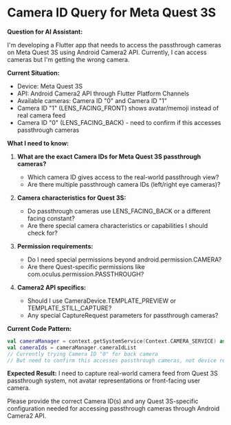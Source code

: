 # Camera ID Query for Meta Quest 3S

**Question for AI Assistant:**

I'm developing a Flutter app that needs to access the passthrough cameras on Meta Quest 3S using Android Camera2 API. Currently, I can access cameras but I'm getting the wrong camera.

**Current Situation:**
- Device: Meta Quest 3S
- API: Android Camera2 API through Flutter Platform Channels
- Available cameras: Camera ID "0" and Camera ID "1"
- Camera ID "1" (LENS_FACING_FRONT) shows avatar/memoji instead of real camera feed
- Camera ID "0" (LENS_FACING_BACK) - need to confirm if this accesses passthrough cameras

**What I need to know:**

1. **What are the exact Camera IDs for Meta Quest 3S passthrough cameras?**
   - Which camera ID gives access to the real-world passthrough view?
   - Are there multiple passthrough camera IDs (left/right eye cameras)?

2. **Camera characteristics for Quest 3S:**
   - Do passthrough cameras use LENS_FACING_BACK or a different facing constant?
   - Are there special camera characteristics or capabilities I should check for?

3. **Permission requirements:**
   - Do I need special permissions beyond android.permission.CAMERA?
   - Are there Quest-specific permissions like com.oculus.permission.PASSTHROUGH?

4. **Camera2 API specifics:**
   - Should I use CameraDevice.TEMPLATE_PREVIEW or TEMPLATE_STILL_CAPTURE?
   - Any special CaptureRequest parameters for passthrough cameras?

**Current Code Pattern:**
```kotlin
val cameraManager = context.getSystemService(Context.CAMERA_SERVICE) as CameraManager
val cameraIds = cameraManager.cameraIdList
// Currently trying Camera ID "0" for back camera
// But need to confirm this accesses passthrough cameras, not device rear camera
```

**Expected Result:**
I need to capture real-world camera feed from Quest 3S passthrough system, not avatar representations or front-facing user camera.

Please provide the correct Camera ID(s) and any Quest 3S-specific configuration needed for accessing passthrough cameras through Android Camera2 API.